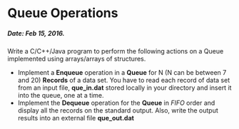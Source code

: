 # Queue Operations
##### Date: Feb 15, 2016.

Write a C/C++/Java program to perform the following actions on a Queue implemented using arrays/arrays of structures.

* Implement a **Enqueue** operation in a **Queue** for N (N can be between 7 and 20) **Records** of a data set. You have to read each record of data set from an input file, **que_in.dat** stored locally in your directory and insert it into the queue, one at a time.
* Implement the **Dequeue** operation for the **Queue** in *FIFO* order and display all the records on the standard output. Also, write the  output results into an external file **que_out.dat**
